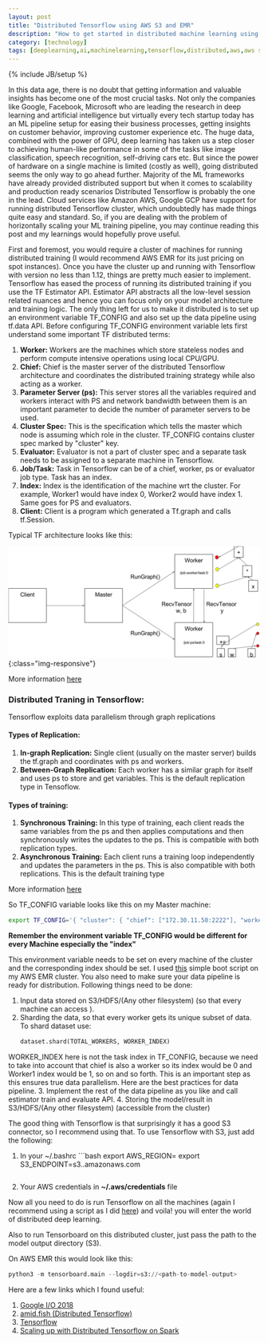 ```yaml
---
layout: post
title: "Distributed Tensorflow using AWS S3 and EMR"
description: "How to get started in distributed machine learning using one of the most popular ML framework by Google and AWS infrastructure"
category: [technology]
tags: [deeplearning,ai,machinelearning,tensorflow,distributed,aws,aws s3,aws emr,training,training speedup,technology]
---
```

{% include JB/setup %}

<style type="text/css">
  .img-responsive {
    width: 33%;
    float: center;
    padding-right: 15%;
  }
</style>

In this data age, there is no doubt that getting information and valuable insights has become one of the most crucial tasks. Not only the companies like Google, Facebook, Microsoft who are leading the research in deep learning and artificial intelligence but virtually every tech startup today has an ML pipeline setup for easing their business processes, getting insights on customer behavior, improving customer experience etc. The huge data, combined with the power of GPU, deep learning has taken us a step closer to achieving human-like performance in some of the tasks like image classification, speech recognition, self-driving cars etc. But since the power of hardware on a single machine is limited (costly as well), going distributed seems the only way to go ahead further. Majority of the ML frameworks have already provided distributed support but when it comes to scalability and production ready scenarios Distributed Tensorflow is probably the one in the lead. Cloud services like Amazon AWS, Google GCP have support for running distributed Tensorflow cluster, which undoubtedly has made things quite easy and standard. So, if you are dealing with the problem of horizontally scaling your ML training pipeline, you may continue reading this post and my learnings would hopefully prove useful.

First and foremost, you would require a cluster of machines for running distributed training (I would recommend AWS EMR for its just pricing on spot instances). Once you have the cluster up and running with Tensorflow with version no less than 1.12, things are pretty much easier to implement. Tensorflow has eased the process of running its distributed training if you use the TF Estimator API. Estimator API abstracts all the low-level session related nuances and hence you can focus only on your model architecture and training logic. The only thing left for us to make it distributed is to set up an environment variable TF_CONFIG and also set up the data pipeline using tf.data API. Before configuring TF_CONFIG environment variable lets first understand some important TF distributed terms:

1.  **Worker:** Workers are the machines which store stateless nodes and perform compute intensive operations using local CPU/GPU.
2.  **Chief:** Chief is the master server of the distributed Tensorflow architecture and coordinates the distributed training strategy while also acting as a worker.
3.  **Parameter Server (ps):** This server stores all the variables required and workers interact with PS and network bandwidth between them is an important parameter to decide the number of parameter servers to be used.
4.  **Cluster Spec:** This is the specification which tells the master which node is assuming which role in the cluster. TF_CONFIG contains cluster spec marked by "cluster" key.
5.  **Evaluator:**  Evaluator is not a part of cluster spec and a separate task needs to be assigned to a separate machine in Tensorflow.
6.  **Job/Task:** Task in Tensorflow can be of a chief, worker, ps or evaluator job type. Task has an index. 
7.  **Index:** Index is the identification of the machine wrt the cluster. For example, Worker1 would have index 0, Worker2 would have index 1. Same goes for PS and evaluators.
8.  **Client:** Client is a program which generated a Tf.graph and calls tf.Session.

Typical TF architecture looks like this:

![tensorflow architecture (src:Tensorflow)](../assets/images/tf_arch.svg){:class="img-responsive"}

More information [here](https://www.tensorflow.org/guide/extend/architecture)

### Distributed Traning in Tensorflow: 
Tensorflow exploits data parallelism through graph replications

#### Types of Replication:
1. **In-graph Replication:**
    Single client (usually on the master server) builds the tf.graph and coordinates with ps and workers.
2.  **Between-Graph Replication:**
     Each worker has a similar graph for itself and uses ps to store and get variables. This is the default replication type in Tensoflow.
#### Types of training:
1.  **Synchronous Training:**
     In this type of training, each client reads the same variables from the ps and then applies computations and then synchronously writes the updates to the ps. This is compatible with both replication types.
 2. **Asynchronous Training:**
     Each client runs a training loop independently and updates the parameters in the ps. This is also compatible with both replications. This is the default training type

More information [here](https://github.com/tensorflow/examples/blob/master/community/en/docs/deploy/distributed.md)

So TF_CONFIG variable looks like this on my Master machine: 
```bash
export TF_CONFIG='{ "cluster": { "chief": ["172.30.11.50:2222"], "worker": ["172.30.11.219:2222","172.30.11.11:2222","172.30.11.127:2222","172.30.11.108:2222","172.30.11.195:2222","172.30.11.215:2222","172.30.11.249:2222"], "ps": ["172.30.11.95:2222","172.30.11.149:2222"] }, "task": {"type": "chief", "index": 0} }'
```

**Remember the environment variable TF_CONFIG would be different for every Machine especially the "index"**

This environment variable needs to be set on every machine of the cluster and the corresponding index should be set. I used [this]() simple boot script on my AWS EMR cluster. You also need to make sure your data pipeline is ready for distribution. Following things need to be done:

1. Input data stored on S3/HDFS/(Any other filesystem)  (so that every machine can access ).
2. Sharding the data, so that every worker gets its unique subset of data.
    To shard dataset use:
	```python
	dataset.shard(TOTAL_WORKERS, WORKER_INDEX)
	```
WORKER_INDEX here is not the task index in TF_CONFIG, because we need to take into account that chief is also a worker so its index would be 0 and Worker1 index would be 1, so on and so forth. This is an important step as this ensures true data parallelism. Here are the best practices for data pipeline.
3. Implement the rest of the data pipeline as you like and call estimator train and evaluate API. 
4. Storing the model/result in S3/HDFS/(Any other filesystem) (accessible from the cluster)

The good thing with Tensorflow is that surprisingly it has a good S3 connector, so I recommend using that.  To use Tensorflow with S3, just add the following:
1. In your ~/.bashrc
    	```bash
       export AWS_REGION=<your region> 
       export S3_ENDPOINT=s3.<your region>.amazonaws.com
	```
2.  Your AWS credentials in **~/.aws/credentials** file

Now all you need to do is run Tensorflow on all the machines (again I recommend using a script as I did [here]()) and voila! you will enter the world of distributed deep learning. 

Also to run Tensorboard on this distributed cluster, just pass the path to the model output directory (S3).

On AWS EMR this would look like this:

```python
python3 -m tensorboard.main --logdir=s3://<path-to-model-output>
```

Here are a few links which I found useful:

1. [Google I/O 2018](https://www.youtube.com/watch?v=bRMGoPqsn20)
2. [amid.fish (Distributed Tensorflow)](http://amid.fish/assets/Distributed%20TensorFlow%20-%20A%20Gentle%20Introduction.html)
3. [Tensorflow](https://tensorflow.org)
4. [Scaling up with Distributed Tensorflow on Spark](https://towardsdatascience.com/scaling-up-with-distributed-tensorflow-on-spark-afc3655d8f95)

